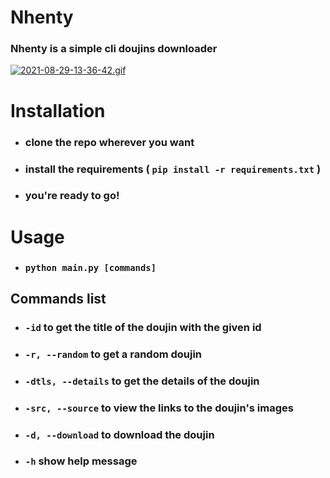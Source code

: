 # Nhenty
### Nhenty is a simple cli doujins downloader
[![2021-08-29-13-36-42.gif](https://i.postimg.cc/k4YVrzdS/2021-08-29-13-36-42.gif)](https://postimg.cc/dkdQrW3Q)

# Installation
- ### clone the repo wherever you want
- ### install the requirements ( `pip install -r requirements.txt` )
- ### you're ready to go!

# Usage
- ### `python main.py [commands]`
## Commands list
- ### `-id` to get the title of the doujin with the given id
- ### `-r, --random` to get a random doujin
- ### `-dtls, --details` to get the details of the doujin
- ### `-src, --source` to view the links to the doujin's images
- ### `-d, --download` to download the doujin
- ### `-h` show help message
